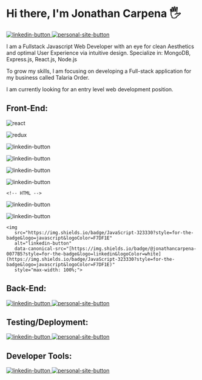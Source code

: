 <h1 align="start">Hi there, I'm Jonathan Carpena 🖐</h1>

<!-- CONTACTS -->
<p dir="auto"> 
<!-- LINKEDIN -->
<a href="https://www.linkedin.com/in/jonathan-carpena-582873196/" rel="nofollow">
  <img 
       src="https://img.shields.io/badge/jonathan carpena-0077B5?style=for-the-badge&logo=linkedin&logoColor=white" 
       alt="linkedin-button" 
       data-canonical-src="https://img.shields.io/badge/@jonathancarpena-0077B5?style=for-the-badge&logo=linkedin&logoColor=white" 
       style="max-width: 100%;">
  </a>

<!-- PERSONAL SITE -->
<a href="https:/jonathancarpena.me" rel="nofollow">
  <img 
       src="https://img.shields.io/badge/personal site-5020DF?style=for-the-badge&logo=About.me&logoColor=white" 
       alt="personal-site-button" 
       data-canonical-src="https://img.shields.io/badge/jonathancarpena.me-5020DF?style=for-the-badge&logo=About.me&logoColor=white" 
       style="max-width: 100%;">
  </a>
</p>


<!-- MINI BIO -->
<p dir="auto">I am a Fullstack Javascript Web Developer with an eye for clean Aesthetics and optimal User Experience via intuitive design. Specialize in: MongoDB, Express.js, React.js, Node.js</p>

<p dir="auto">To grow my skills, I am focusing on developing a Full-stack application for my business called Talaria Order.</p>

<p dir="auto">I am currently looking for an entry level web development position.</p>


<!-- FRONT-END -->
<h2 dir="auto">
  Front-End:
</h2>

<p dir="auto"> 
<!-- REACT -->
  <img 
       src="https://img.shields.io/badge/React-20232A?style=for-the-badge&logo=react&logoColor=61DAFB"
       alt="react" 
       data-canonical-src="	https://img.shields.io/badge/React-20232A?style=for-the-badge&logo=react&logoColor=61DAFB" 
       style="max-width: 100%;">


<!-- REDUX -->
  <img 
       src="https://img.shields.io/badge/Redux-593D88?style=for-the-badge&logo=redux&logoColor=white"
       alt="redux" 
       data-canonical-src="https://img.shields.io/badge/Redux-593D88?style=for-the-badge&logo=redux&logoColor=white" 
       style="max-width: 100%;">
  
  <!-- JAVASCRIPT -->
  <img 
       src="https://img.shields.io/badge/JavaScript-323330?style=for-the-badge&logo=javascript&logoColor=F7DF1E"
       alt="linkedin-button" 
       data-canonical-src="https://img.shields.io/badge/JavaScript-323330?style=for-the-badge&logo=javascript&logoColor=F7DF1E" 
       style="max-width: 100%;">
  
  <!-- TYPESCRIPT -->
  <img 
       src="https://img.shields.io/badge/JavaScript-323330?style=for-the-badge&logo=javascript&logoColor=F7DF1E"
       alt="linkedin-button" 
       data-canonical-src="[https://img.shields.io/badge/@jonathancarpena-0077B5?style=for-the-badge&logo=linkedin&logoColor=white](https://img.shields.io/badge/JavaScript-323330?style=for-the-badge&logo=javascript&logoColor=F7DF1E)" 
       style="max-width: 100%;">
  
  <!-- NEXT.JS -->
  <img 
       src="https://img.shields.io/badge/JavaScript-323330?style=for-the-badge&logo=javascript&logoColor=F7DF1E"
       alt="linkedin-button" 
       data-canonical-src="[https://img.shields.io/badge/@jonathancarpena-0077B5?style=for-the-badge&logo=linkedin&logoColor=white](https://img.shields.io/badge/JavaScript-323330?style=for-the-badge&logo=javascript&logoColor=F7DF1E)" 
       style="max-width: 100%;">
    
  <!-- jQuery -->
  <img 
       src="https://img.shields.io/badge/JavaScript-323330?style=for-the-badge&logo=javascript&logoColor=F7DF1E"
       alt="linkedin-button" 
       data-canonical-src="[https://img.shields.io/badge/@jonathancarpena-0077B5?style=for-the-badge&logo=linkedin&logoColor=white](https://img.shields.io/badge/JavaScript-323330?style=for-the-badge&logo=javascript&logoColor=F7DF1E)" 
       style="max-width: 100%;">

    <!-- HTML -->
  <img 
       src="https://img.shields.io/badge/JavaScript-323330?style=for-the-badge&logo=javascript&logoColor=F7DF1E"
       alt="linkedin-button" 
       data-canonical-src="[https://img.shields.io/badge/@jonathancarpena-0077B5?style=for-the-badge&logo=linkedin&logoColor=white](https://img.shields.io/badge/JavaScript-323330?style=for-the-badge&logo=javascript&logoColor=F7DF1E)" 
       style="max-width: 100%;">
  
 <!-- CSS -->
  <img 
       src="https://img.shields.io/badge/JavaScript-323330?style=for-the-badge&logo=javascript&logoColor=F7DF1E"
       alt="linkedin-button" 
       data-canonical-src="[https://img.shields.io/badge/@jonathancarpena-0077B5?style=for-the-badge&logo=linkedin&logoColor=white](https://img.shields.io/badge/JavaScript-323330?style=for-the-badge&logo=javascript&logoColor=F7DF1E)" 
       style="max-width: 100%;">
  
<!-- SASS -->
    <img 
       src="https://img.shields.io/badge/JavaScript-323330?style=for-the-badge&logo=javascript&logoColor=F7DF1E"
       alt="linkedin-button" 
       data-canonical-src="[https://img.shields.io/badge/@jonathancarpena-0077B5?style=for-the-badge&logo=linkedin&logoColor=white](https://img.shields.io/badge/JavaScript-323330?style=for-the-badge&logo=javascript&logoColor=F7DF1E)" 
       style="max-width: 100%;">

  
  </p>
<!-- BACK-END -->
<h2 dir="auto">
  Back-End:
</h2>

<p dir="auto"> 
<!-- LINKEDIN -->
<a href="https://www.linkedin.com/in/jonathan-carpena-582873196/" rel="nofollow">
  <img 
       src="https://img.shields.io/badge/jonathan carpena-0077B5?style=for-the-badge&logo=linkedin&logoColor=white" 
       alt="linkedin-button" 
       data-canonical-src="https://img.shields.io/badge/@jonathancarpena-0077B5?style=for-the-badge&logo=linkedin&logoColor=white" 
       style="max-width: 100%;">
  </a>

<!-- PERSONAL SITE -->
<a href="https:/jonathancarpena.me" rel="nofollow">
  <img 
       src="https://img.shields.io/badge/personal site-5020DF?style=for-the-badge&logo=About.me&logoColor=white" 
       alt="personal-site-button" 
       data-canonical-src="https://img.shields.io/badge/jonathancarpena.me-5020DF?style=for-the-badge&logo=About.me&logoColor=white" 
       style="max-width: 100%;">
  </a>
</p>

<!-- TESTING/DEPLOYMENT -->
<h2 dir="auto">
  Testing/Deployment:
</h2>

<p dir="auto"> 
<!-- LINKEDIN -->
<a href="https://www.linkedin.com/in/jonathan-carpena-582873196/" rel="nofollow">
  <img 
       src="https://img.shields.io/badge/jonathan carpena-0077B5?style=for-the-badge&logo=linkedin&logoColor=white" 
       alt="linkedin-button" 
       data-canonical-src="https://img.shields.io/badge/@jonathancarpena-0077B5?style=for-the-badge&logo=linkedin&logoColor=white" 
       style="max-width: 100%;">
  </a>

<!-- PERSONAL SITE -->
<a href="https:/jonathancarpena.me" rel="nofollow">
  <img 
       src="https://img.shields.io/badge/personal site-5020DF?style=for-the-badge&logo=About.me&logoColor=white" 
       alt="personal-site-button" 
       data-canonical-src="https://img.shields.io/badge/jonathancarpena.me-5020DF?style=for-the-badge&logo=About.me&logoColor=white" 
       style="max-width: 100%;">
  </a>
</p>


<!-- Tools -->
<h2 dir="auto">
  Developer Tools:
</h2>

<p dir="auto"> 
<!-- LINKEDIN -->
<a href="https://www.linkedin.com/in/jonathan-carpena-582873196/" rel="nofollow">
  <img 
       src="https://img.shields.io/badge/jonathan carpena-0077B5?style=for-the-badge&logo=linkedin&logoColor=white" 
       alt="linkedin-button" 
       data-canonical-src="https://img.shields.io/badge/@jonathancarpena-0077B5?style=for-the-badge&logo=linkedin&logoColor=white" 
       style="max-width: 100%;">
  </a>

<!-- PERSONAL SITE -->
<a href="https:/jonathancarpena.me" rel="nofollow">
  <img 
       src="https://img.shields.io/badge/personal site-5020DF?style=for-the-badge&logo=About.me&logoColor=white" 
       alt="personal-site-button" 
       data-canonical-src="https://img.shields.io/badge/jonathancarpena.me-5020DF?style=for-the-badge&logo=About.me&logoColor=white" 
       style="max-width: 100%;">
  </a>
</p>

